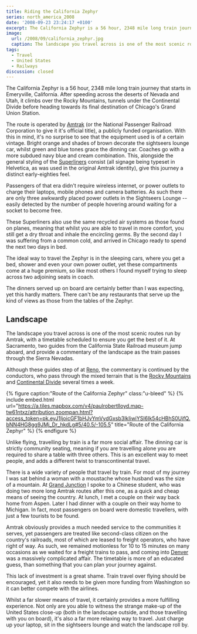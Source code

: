 ```yaml
---
title: Riding the California Zephyr
series: north_america_2008
date: '2008-09-23 23:24:17 +0100'
excerpt: The California Zephyr is a 56 hour, 2348 mile long train journey that starts in Emeryville, California. After speeding across the deserts of Nevada and Utah, it climbs over the Rocky Mountains, tunnels under the Continental Divide before heading towards its final destination of Chicago's Grand Union Station.
image:
  url: /2008/09/california_zephyr.jpg
  caption: The landscape you travel across is one of the most scenic routes run by Amtrak
tags:
  - Travel
  - United States
  - Railways
discussion: closed
---
```

The California Zephyr is a 56 hour, 2348 mile long train journey that starts in Emeryville, California. After speeding across the deserts of Nevada and Utah, it climbs over the Rocky Mountains, tunnels under the Continental Divide before heading towards its final destination of Chicago's Grand Union Station.

The route is operated by [Amtrak][1] (or the National Passenger Railroad Corporation to give it it's official title), a publicly funded organisation. With this in mind, it's no surprise to see that the equipment used is of a certain vintage. Bright orange and shades of brown decorate the sightseers lounge car, whilst green and blue tones grace the dinning car. Coaches go with a more subdued navy blue and cream combination. This, alongside the general styling of the [Superliners][2] consist (all signage being typeset in Helvetica, as was used in the original Amtrak identity), give this journey a distinct early-eighties feel.

Passengers of that era didn't require wireless internet, or power outlets to charge their laptops, mobile phones and camera batteries. As such there are only three awkwardly placed power outlets in the Sightseers Lounge -- easily detected by the number of people hovering around waiting for a socket to become free.

These Superliners also use the same recycled air systems as those found on planes, meaning that whilst you are able to travel in more comfort, you still get a dry throat and inhale the encircling germs. By the second day I was suffering from a common cold, and arrived in Chicago ready to spend the next two days in bed.

The ideal way to travel the Zephyr is in the sleeping cars, where you get a bed, shower and even your own power outlet, yet these compartments come at a huge premium, so like most others I found myself trying to sleep across two adjoining seats in coach.

The dinners served up on board are certainly better than I was expecting, yet this hardly matters. There can't be any restaurants that serve up the kind of views as those from the tables of the Zephyr.

## Landscape
The landscape you travel across is one of the most scenic routes run by Amtrak, with a timetable scheduled to ensure you get the best of it. At Sacramento, two guides from the California State Railroad museum jump aboard, and provide a commentary of the landscape as the train passes through the Sierra Nevadas.

Although these guides step of at [Reno][3], the commentary is continued by the conductors, who pass through the mixed terrain that is the [Rocky Mountains][4] and [Continental Divide][5] several times a week.

{% figure caption:"Route of the California Zephyr" class:"u-bleed" %}
{% include embed.html url="https://a.tiles.mapbox.com/v4/paulrobertlloyd.map-tw61ntxz/attribution,zoompan.html?access_token=pk.eyJ1IjoicGF1bHJvYmVydGxsb3lkIiwiYSI6Ik54cHBhS0UifQ.bNN4HG8gg9JMj_Dr_hkdLg#5/40.5/-105.5" title="Route of the California Zephyr" %}
{% endfigure %}

Unlike flying, travelling by train is a far more social affair. The dinning car is strictly community seating, meaning if you are travelling alone you are required to share a table with three others. This is an excellent way to meet people, and adds a different twist to transcontinental travel.

There is a wide variety of people that travel by train. For most of my journey I was sat behind a woman with a moustache whose husband was the size of a mountain. At [Grand Junction][6] I spoke to a Chinese student, who was doing two more long Amtrak routes after this one, as a quick and cheap means of seeing the country. At lunch, I met a couple on their way back home from Aspen. Later I had dinner with a couple on their way home to Michigan. In fact, most passengers on board were domestic travellers, with just a few tourists to be found.

Amtrak obviously provides a much needed service to the communities it serves, yet passengers are treated like second-class citizen on the country's railroads, most of which are leased to freight operators, who have right of way. As such, we remained motionless for 10 to 15 minutes on many occasions as we waited for a freight trains to pass, and coming into [Denver][7] was a massively complicated affair. The timetable is more of an educated guess, than something that you can plan your journey against.

This lack of investment is a great shame. Train travel over flying should be encouraged, yet it also needs to be given more funding from Washington so it can better compete with the airlines.

Whilst a far slower means of travel, it certainly provides a more fulfilling experience. Not only are you able to witness the strange make-up of the United States close-up (both in the landscape outside, and those travelling with you on board), it's also a far more relaxing way to travel. Just charge up your laptop, sit in the sightseers lounge and watch the landscape roll by.

[1]: http://en.wikipedia.org/wiki/Amtrak
[2]: http://en.wikipedia.org/wiki/Superliner_(railcar)
[3]: http://en.wikipedia.org/wiki/Reno
[4]: http://en.wikipedia.org/wiki/Rocky_Mountains
[5]: http://en.wikipedia.org/wiki/Continental_Divide
[6]: http://en.wikipedia.org/wiki/Grand_Junction,_Colorado
[7]: http://en.wikipedia.org/wiki/Denver
